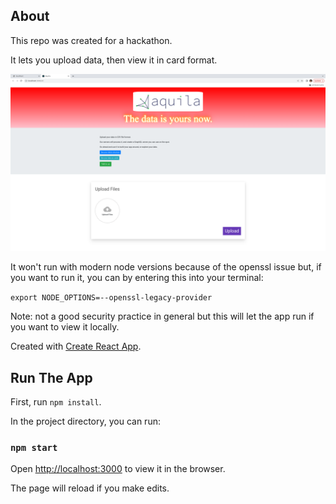 ## About

This repo was created for a hackathon.

It lets you upload data, then view it in card format.

![view of the data](./public/aquila_data.png)

It won't run with modern node versions because of the openssl issue but, if you want to run it, you can by entering this into your terminal:

`export NODE_OPTIONS=--openssl-legacy-provider`

Note: not a good security practice in general but this will let the app run if you want to view it locally.


Created with [Create React App](https://github.com/facebook/create-react-app).

## Run The App

First, run  `npm install`.

In the project directory, you can run:

### `npm start`

Open [http://localhost:3000](http://localhost:3000) to view it in the browser.

The page will reload if you make edits.<br>

